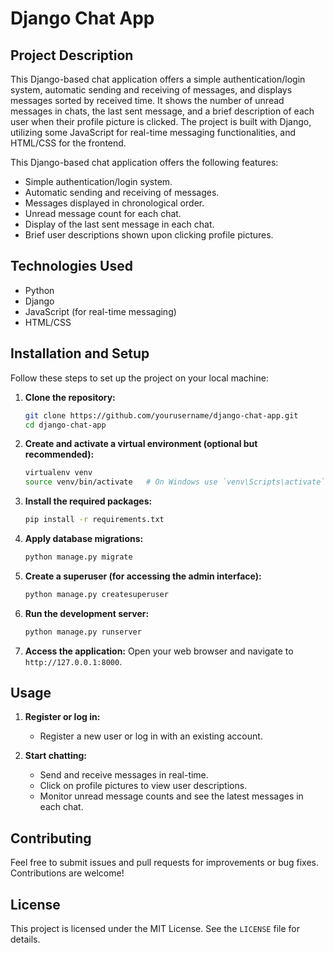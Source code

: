 # Django Chat App

## Project Description

This Django-based chat application offers a simple authentication/login system, automatic sending and receiving of messages, and displays messages sorted by received time. It shows the number of unread messages in chats, the last sent message, and a brief description of each user when their profile picture is clicked. The project is built with Django, utilizing some JavaScript for real-time messaging functionalities, and HTML/CSS for the frontend.

This Django-based chat application offers the following features:
- Simple authentication/login system.
- Automatic sending and receiving of messages.
- Messages displayed in chronological order.
- Unread message count for each chat.
- Display of the last sent message in each chat.
- Brief user descriptions shown upon clicking profile pictures.

## Technologies Used
- Python
- Django
- JavaScript (for real-time messaging)
- HTML/CSS

## Installation and Setup

Follow these steps to set up the project on your local machine:

1. **Clone the repository:**
    ```bash
    git clone https://github.com/yourusername/django-chat-app.git
    cd django-chat-app
    ```

2. **Create and activate a virtual environment (optional but recommended):**
    ```bash
    virtualenv venv
    source venv/bin/activate   # On Windows use `venv\Scripts\activate`
    ```

3. **Install the required packages:**
    ```bash
    pip install -r requirements.txt
    ```

4. **Apply database migrations:**
    ```bash
    python manage.py migrate
    ```

5. **Create a superuser (for accessing the admin interface):**
    ```bash
    python manage.py createsuperuser
    ```

6. **Run the development server:**
    ```bash
    python manage.py runserver
    ```

7. **Access the application:**
    Open your web browser and navigate to `http://127.0.0.1:8000`.

## Usage

1. **Register or log in:**
    - Register a new user or log in with an existing account.

2. **Start chatting:**
    - Send and receive messages in real-time.
    - Click on profile pictures to view user descriptions.
    - Monitor unread message counts and see the latest messages in each chat.

## Contributing

Feel free to submit issues and pull requests for improvements or bug fixes. Contributions are welcome!

## License

This project is licensed under the MIT License. See the `LICENSE` file for details.
